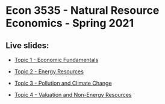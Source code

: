 # Econ 3535 - Natural Resource Economics - Spring 2021

## Live slides:

- [Topic 1 - Economic Fundamentals](https://raw.githack.com/kylebutts/ECON3535_S2021/master/Slides/Topic_1.html)

- [Topic 2 - Energy Resources](https://raw.githack.com/kylebutts/ECON3535_S2021/master/Slides/Topic_2.html)

- [Topic 3 - Pollution and Climate Change](https://raw.githack.com/kylebutts/ECON3535_S2021/master/Slides/Topic_3.html)

- [Topic 4 - Valuation and Non-Energy Resources](https://raw.githack.com/kylebutts/ECON3535_S2021/master/Slides/Topic_4.html)



